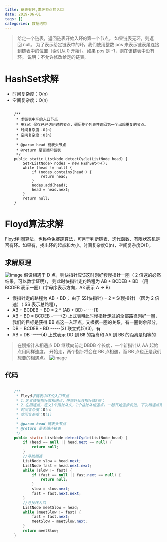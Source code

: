 ```yaml
---
title: 链表有环,求环节点的入口
date: 2019-06-01
tags: []
categories: 数据结构
---
```


> 给定一个链表，返回链表开始入环的第一个节点。 如果链表无环，则返回 null。
>为了表示给定链表中的环，我们使用整数 pos 来表示链表尾连接到链表中的位置（索引从 0 开始）。 如果 pos 是 -1，则在该链表中没有环。
>说明：不允许修改给定的链表。
<!--more-->

# HashSet求解
 * 时间复杂度：O(n)
* 空间复杂度：O(n)
```

    /**
     * 求链表中环的入口节点
     * 用Set 保存已经访问过的节点，遍历整个列表并返回第一个出现重复的节点。
     * 时间复杂度：O(n)
     * 空间复杂度：O(n)
     *
     * @param head 链表头节点
     * @return 是否循环链表
     */
    public static ListNode detectCycle(ListNode head) {
        Set<ListNode> nodes = new HashSet<>();
        while (head != null) {
            if (nodes.contains(head)) {
                return head;
            }
            nodes.add(head);
            head = head.next;
        }
        return null;
    }
```

# Floyd算法求解
Floyd判圈算法，也称龟兔赛跑算法，可用于判断链表、迭代函数、有限状态机是否有环。如果有，找出环的起点和大小。时间复杂度O(n)，空间复杂度O(1)。

## 求解原理
![image](https://user-images.githubusercontent.com/3156608/70372354-b97b5a80-1918-11ea-9f63-2d3a541b0daa.png)
假设相遇于 D 点，则快指针应该这时刚好套慢指针一圈（ 2 倍速的必然结果，可以数学证明），
则此时快指针走的路程为 AB + BCDEB + BD （用 BCDEB 表示一圈）(字母序表示方向，AB 表示 A -> B)
* 慢指针走的路程为 AB + BD；
由于 SS(快指针) = 2 * S(慢指针) （因为 2 倍速）（ SS 表示总路程），
* AB + BCDEB + BD = 2 * (AB + BD) -----(1)
* AB + BD = BCDEB -----(2)
上式表明此时慢指针走过的全部路径刚好一圈，我们的目标是获得 BB 点这一入环点，又根据一圈的关系，有一圈剩余部分，
* DB = BCDEB - BD -----(3)
联立式(2)(3)，有
* AB = DB -----(4)
上式表示 DD 到 BB 的距离和 AA 到 BB 的距离是相等的
>在慢指针从相遇点 DD 继续向前走 DBDB 个长度，一个新指针从 AA 起始点用同样速度。
开始走，两个指针将会在 BB 点相遇，而 BB 点也正是我们想要的相遇点。
![image](https://user-images.githubusercontent.com/3156608/70375097-dd4c9980-1934-11ea-85a8-3c63e7246267.png)

## 代码
```java

    /**
     * Floyd求链表中环的入口节点
     * 1.定义快慢指针求相遇点，快指针比慢指针快2倍；
     * 2.在相遇点，定义1个指针从头，1个指针从相遇点，一起开始逐步前进，下次相遇点即为环入口；
     * 时间复杂度：O(n)
     * 空间复杂度：O(1)
     *
     * @param head 链表头节点
     * @return 是否循环链表
     */
    public static ListNode detectCycle(ListNode head) {
        if (head == null || head.next == null) {
            return null;
        }
        //寻找相遇
        ListNode slow = head.next;
        ListNode fast = head.next.next;
        while (slow != fast) {
            if (fast == null || fast.next == null) {
                return null;
            }
            slow = slow.next;
            fast = fast.next.next;
        }
        //寻找环入口
        ListNode meetSlow = head;
        while (meetSlow != fast) {
            fast = fast.next;
            meetSlow = meetSlow.next;
        }
        return meetSlow;
    }
```